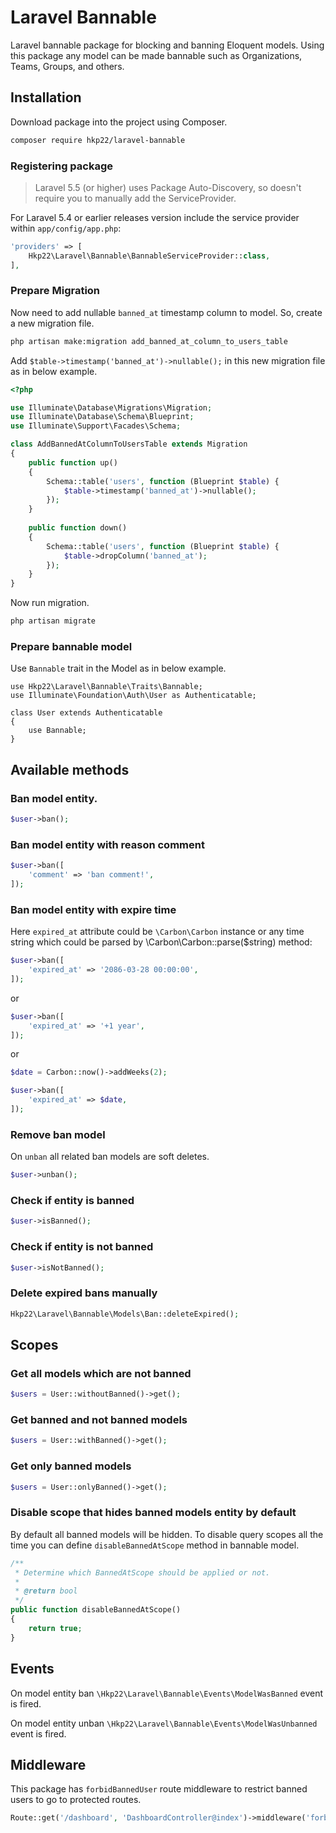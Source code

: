 # Laravel Bannable

Laravel bannable package for blocking and banning Eloquent models. Using this package any model can be made bannable such as Organizations, Teams, Groups, and others.

## Installation

Download package into the project using Composer.

```bash
composer require hkp22/laravel-bannable
```

### Registering package
> Laravel 5.5 (or higher) uses Package Auto-Discovery, so doesn't require you to manually add the ServiceProvider.

For Laravel 5.4 or earlier releases version include the service provider within `app/config/app.php`:

```php
'providers' => [
    Hkp22\Laravel\Bannable\BannableServiceProvider::class,
],
```

### Prepare Migration
Now need to add nullable `banned_at` timestamp column to model. So, create a new migration file.

```bash
php artisan make:migration add_banned_at_column_to_users_table
```

Add `$table->timestamp('banned_at')->nullable();` in this new migration file as in below example.

```php
<?php

use Illuminate\Database\Migrations\Migration;
use Illuminate\Database\Schema\Blueprint;
use Illuminate\Support\Facades\Schema;

class AddBannedAtColumnToUsersTable extends Migration
{
    public function up()
    {
        Schema::table('users', function (Blueprint $table) {
            $table->timestamp('banned_at')->nullable();
        });
    }
    
    public function down()
    {
        Schema::table('users', function (Blueprint $table) {
            $table->dropColumn('banned_at');
        });
    }
}
```

Now run migration.
```bash
php artisan migrate
```

### Prepare bannable model
Use `Bannable` trait in the Model as in below example.

```
use Hkp22\Laravel\Bannable\Traits\Bannable;
use Illuminate\Foundation\Auth\User as Authenticatable;

class User extends Authenticatable
{
    use Bannable;
}
```

## Available methods

### Ban model entity.
```php
$user->ban();
```

### Ban model entity with reason comment
```php
$user->ban([
    'comment' => 'ban comment!',
]);
```

### Ban model entity with expire time

Here `expired_at` attribute could be `\Carbon\Carbon` instance or any time string which could be parsed by \Carbon\Carbon::parse($string) method:
```php
$user->ban([
    'expired_at' => '2086-03-28 00:00:00',
]);
```
or

```php
$user->ban([
    'expired_at' => '+1 year',
]);
```

or

```php
$date = Carbon::now()->addWeeks(2);

$user->ban([
    'expired_at' => $date,
]);
```

### Remove ban model
On `unban` all related ban models are soft deletes.

```php
$user->unban();
```

### Check if entity is banned
```php
$user->isBanned();
```

### Check if entity is not banned
```php
$user->isNotBanned();
```

### Delete expired bans manually
```php
Hkp22\Laravel\Bannable\Models\Ban::deleteExpired();
```

## Scopes

### Get all models which are not banned
```php
$users = User::withoutBanned()->get();
```

### Get banned and not banned models
```php
$users = User::withBanned()->get();
```

### Get only banned models
```php
$users = User::onlyBanned()->get();
```

### Disable scope that hides banned models entity by default

By default all banned models will be hidden. To disable query scopes all the time you can define `disableBannedAtScope` method in bannable model.

```php
/**
 * Determine which BannedAtScope should be applied or not.
 *
 * @return bool
 */
public function disableBannedAtScope()
{
    return true;
}
```

## Events

On model entity ban `\Hkp22\Laravel\Bannable\Events\ModelWasBanned` event is fired.

On model entity unban `\Hkp22\Laravel\Bannable\Events\ModelWasUnbanned` event is fired.

## Middleware
This package has `forbidBannedUser` route middleware to restrict banned users to go to protected routes.

```php
Route::get('/dashboard', 'DashboardController@index')->middleware('forbidBannedUser');
```

